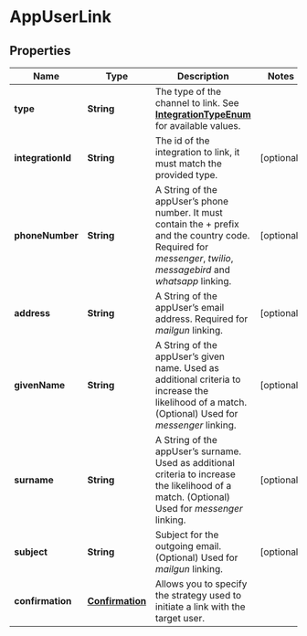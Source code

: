 
# AppUserLink

## Properties
Name | Type | Description | Notes
------------ | ------------- | ------------- | -------------
**type** | **String** | The type of the channel to link. See [**IntegrationTypeEnum**](Enums.md#IntegrationTypeEnum) for available values. | 
**integrationId** | **String** | The id of the integration to link, it must match the provided type. |  [optional]
**phoneNumber** | **String** | A String of the appUser’s phone number. It must contain the + prefix and the country code. Required for *messenger*, *twilio*, *messagebird* and *whatsapp* linking.  |  [optional]
**address** | **String** | A String of the appUser’s email address. Required for *mailgun* linking.  |  [optional]
**givenName** | **String** | A String of the appUser’s given name. Used as additional criteria to increase the likelihood of a match. (Optional) Used for *messenger* linking.  |  [optional]
**surname** | **String** | A String of the appUser’s surname. Used as additional criteria to increase the likelihood of a match. (Optional) Used for *messenger* linking.  |  [optional]
**subject** | **String** | Subject for the outgoing email. (Optional) Used for *mailgun* linking.  |  [optional]
**confirmation** | [**Confirmation**](Confirmation.md) | Allows you to specify the strategy used to initiate a link with the target user. | 



